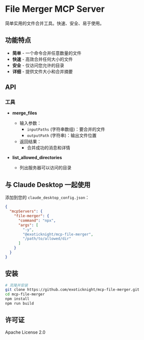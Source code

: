 # File Merger MCP Server

简单实用的文件合并工具。快速、安全、易于使用。

## 功能特点

- **简单** - 一个命令合并任意数量的文件
- **快速** - 高效合并任何大小的文件
- **安全** - 仅访问您允许的目录
- **详细** - 提供文件大小和合并摘要

## API

### 工具

- **merge_files**
  - 输入参数：
    - `inputPaths` (字符串数组)：要合并的文件
    - `outputPath` (字符串)：输出文件位置
  - 返回结果：
    - 合并成功的消息和详情

- **list_allowed_directories**
  - 列出服务器可以访问的目录

## 与 Claude Desktop 一起使用

添加到您的 `claude_desktop_config.json`：

```json
{
  "mcpServers": {
    "file-merger": {
      "command": "npx",
      "args": [
        "-y",
        "@exoticknight/mcp-file-merger",
        "/path/to/allowed/dir"
      ]
    }
  }
}
```

## 安装

```bash
# 克隆并安装
git clone https://github.com/exoticknight/mcp-file-merger.git
cd mcp-file-merger
npm install
npm run build
```

## 许可证

Apache License 2.0
